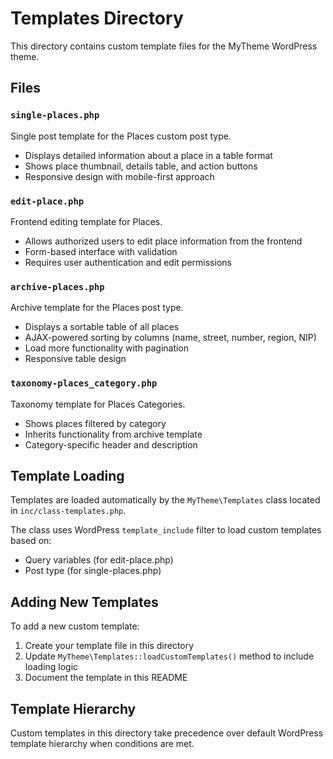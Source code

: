 # Templates Directory

This directory contains custom template files for the MyTheme WordPress theme.

## Files

### `single-places.php`
Single post template for the Places custom post type.
- Displays detailed information about a place in a table format
- Shows place thumbnail, details table, and action buttons
- Responsive design with mobile-first approach

### `edit-place.php`
Frontend editing template for Places.
- Allows authorized users to edit place information from the frontend
- Form-based interface with validation
- Requires user authentication and edit permissions

### `archive-places.php`
Archive template for the Places post type.
- Displays a sortable table of all places
- AJAX-powered sorting by columns (name, street, number, region, NIP)
- Load more functionality with pagination
- Responsive table design

### `taxonomy-places_category.php`
Taxonomy template for Places Categories.
- Shows places filtered by category
- Inherits functionality from archive template
- Category-specific header and description

## Template Loading

Templates are loaded automatically by the `MyTheme\Templates` class located in `inc/class-templates.php`.

The class uses WordPress `template_include` filter to load custom templates based on:
- Query variables (for edit-place.php)
- Post type (for single-places.php)

## Adding New Templates

To add a new custom template:

1. Create your template file in this directory
2. Update `MyTheme\Templates::loadCustomTemplates()` method to include loading logic
3. Document the template in this README

## Template Hierarchy

Custom templates in this directory take precedence over default WordPress template hierarchy when conditions are met.

